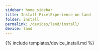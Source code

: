 ```yaml
---
sidebar: home_sidebar
title: Install PixelExperience on land
folder: install
permalink: /devices/land/install/
device: land
---
```

{% include templates/device_install.md %}
